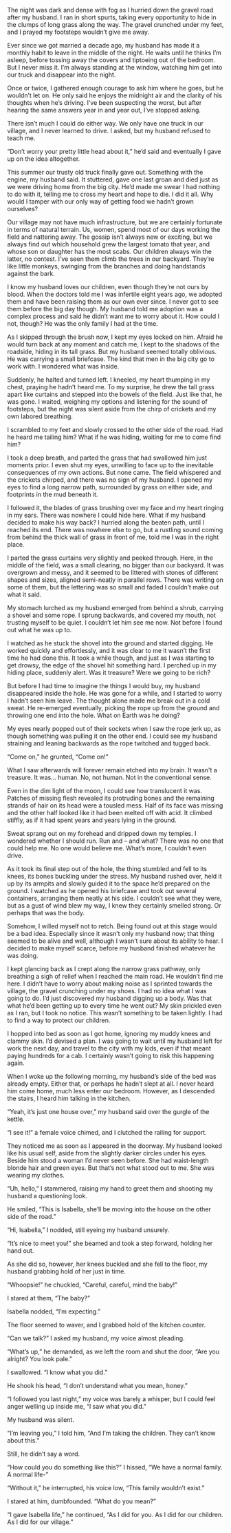 The night was dark and dense with fog as I hurried down the gravel road after my husband. I ran in short spurts, taking every opportunity to hide in the clumps of long grass along the way. The gravel crunched under my feet, and I prayed my footsteps wouldn’t give me away.

Ever since we got married a decade ago, my husband has made it a monthly habit to leave in the middle of the night. He waits until he thinks I’m asleep, before tossing away the covers and tiptoeing out of the bedroom. But I never miss it. I’m always standing at the window, watching him get into our truck and disappear into the night.

Once or twice, I gathered enough courage to ask him where he goes, but he wouldn’t let on. He only said he enjoys the midnight air and the clarity of his thoughts when he’s driving. I’ve been suspecting the worst, but after hearing the same answers year in and year out, I’ve stopped asking.

There isn’t much I could do either way. We only have one truck in our village, and I never learned to drive. I asked, but my husband refused to teach me.

“Don’t worry your pretty little head about it,” he’d said and eventually I gave up on the idea altogether.

This summer our trusty old truck finally gave out. Something with the engine, my husband said. It stuttered, gave one last groan and died just as we were driving home from the big city. He’d made me swear I had nothing to do with it, telling me to cross my heart and hope to die. I did it all. Why would I tamper with our only way of getting food we hadn’t grown ourselves?

Our village may not have much infrastructure, but we are certainly fortunate in terms of natural terrain. Us, women, spend most of our days working the field and nattering away. The gossip isn’t always new or exciting, but we always find out which household grew the largest tomato that year, and whose son or daughter has the most scabs. Our children always win the latter, no contest. I’ve seen them climb the trees in our backyard. They’re like little monkeys, swinging from the branches and doing handstands against the bark.

I know my husband loves our children, even though they’re not ours by blood. When the doctors told me I was infertile eight years ago, we adopted them and have been raising them as our own ever since. I never got to see them before the big day though. My husband told me adoption was a complex process and said he didn’t want me to worry about it. How could I not, though? He was the only family I had at the time.

As I skipped through the brush now, I kept my eyes locked on him. Afraid he would turn back at any moment and catch me, I kept to the shadows of the roadside, hiding in its tall grass. But my husband seemed totally oblivious. He was carrying a small briefcase. The kind that men in the big city go to work with. I wondered what was inside.

Suddenly, he halted and turned left. I kneeled, my heart thumping in my chest, praying he hadn’t heard me. To my surprise, he drew the tall grass apart like curtains and stepped into the bowels of the field. Just like that, he was gone. I waited, weighing my options and listening for the sound of footsteps, but the night was silent aside from the chirp of crickets and my own labored breathing.

I scrambled to my feet and slowly crossed to the other side of the road. Had he heard me tailing him? What if he was hiding, waiting for me to come find him?

I took a deep breath, and parted the grass that had swallowed him just moments prior. I even shut my eyes, unwilling to face up to the inevitable consequences of my own actions. But none came. The field whispered and the crickets chirped, and there was no sign of my husband. I opened my eyes to find a long narrow path, surrounded by grass on either side, and footprints in the mud beneath it.

I followed it, the blades of grass brushing over my face and my heart ringing in my ears. There was nowhere I could hide here. What if my husband decided to make his way back? I hurried along the beaten path, until I reached its end. There was nowhere else to go, but a rustling sound coming from behind the thick wall of grass in front of me, told me I was in the right place.

I parted the grass curtains very slightly and peeked through. Here, in the middle of the field, was a small clearing, no bigger than our backyard. It was overgrown and messy, and it seemed to be littered with stones of different shapes and sizes, aligned semi-neatly in parallel rows. There was writing on some of them, but the lettering was so small and faded I couldn’t make out what it said.

My stomach lurched as my husband emerged from behind a shrub, carrying a shovel and some rope. I sprung backwards, and covered my mouth, not trusting myself to be quiet. I couldn’t let him see me now. Not before I found out what he was up to.

I watched as he stuck the shovel into the ground and started digging. He worked quickly and effortlessly, and it was clear to me it wasn’t the first time he had done this. It took a while though, and just as I was starting to get drowsy, the edge of the shovel hit something hard. I perched up in my hiding place, suddenly alert. Was it treasure? Were we going to be rich?

But before I had time to imagine the things I would buy, my husband disappeared inside the hole. He was gone for a while, and I started to worry I hadn’t seen him leave. The thought alone made me break out in a cold sweat. He re-emerged eventually, picking the rope up from the ground and throwing one end into the hole. What on Earth was he doing?

My eyes nearly popped out of their sockets when I saw the rope jerk up, as though something was pulling it on the other end. I could see my husband straining and leaning backwards as the rope twitched and tugged back.

“Come on,” he grunted, “Come on!”

What I saw afterwards will forever remain etched into my brain. It wasn't a treasure. It was… human. No, not human. Not in the conventional sense.

Even in the dim light of the moon, I could see how translucent it was. Patches of missing flesh revealed its protruding bones and the remaining strands of hair on its head were a tousled mess. Half of its face was missing and the other half looked like it had been melted off with acid. It climbed stiffly, as if it had spent years and years lying in the ground.

Sweat sprang out on my forehead and dripped down my temples. I wondered whether I should run. Run and – and what? There was no one that could help me. No one would believe me. What’s more, I couldn’t even drive.

As it took its final step out of the hole, the thing stumbled and fell to its knees, its bones buckling under the stress. My husband rushed over, held it up by its armpits and slowly guided it to the space he’d prepared on the ground. I watched as he opened his briefcase and took out several containers, arranging them neatly at his side. I couldn’t see what they were, but as a gust of wind blew my way, I knew they certainly smelled strong. Or perhaps that was the body.

Somehow, I willed myself not to retch. Being found out at this stage would be a bad idea. Especially since it wasn’t only my husband now; that thing seemed to be alive and well, although I wasn’t sure about its ability to hear. I decided to make myself scarce, before my husband finished whatever he was doing.

I kept glancing back as I crept along the narrow grass pathway, only breathing a sigh of relief when I reached the main road. He wouldn’t find me here. I didn’t have to worry about making noise as I sprinted towards the village, the gravel crunching under my shoes. I had no idea what I was going to do. I’d just discovered my husband digging up a body. Was that what he’d been getting up to every time he went out? My skin prickled even as I ran, but I took no notice. This wasn’t something to be taken lightly. I had to find a way to protect our children.

I hopped into bed as soon as I got home, ignoring my muddy knees and clammy skin. I’d devised a plan. I was going to wait until my husband left for work the next day, and travel to the city with my kids, even if that meant paying hundreds for a cab. I certainly wasn’t going to risk this happening again.

When I woke up the following morning, my husband’s side of the bed was already empty. Either that, or perhaps he hadn’t slept at all. I never heard him come home, much less enter our bedroom. However, as I descended the stairs, I heard him talking in the kitchen.

“Yeah, it’s just one house over,” my husband said over the gurgle of the kettle.

“I see it!” a female voice chimed, and I clutched the railing for support.

They noticed me as soon as I appeared in the doorway. My husband looked like his usual self, aside from the slightly darker circles under his eyes. Beside him stood a woman I’d never seen before. She had waist-length blonde hair and green eyes. But that’s not what stood out to me. She was wearing my clothes.

“Uh, hello,” I stammered, raising my hand to greet them and shooting my husband a questioning look.

He smiled, “This is Isabella, she’ll be moving into the house on the other side of the road.”

“Hi, Isabella,” I nodded, still eyeing my husband unsurely.

“It’s nice to meet you!” she beamed and took a step forward, holding her hand out.

As she did so, however, her knees buckled and she fell to the floor, my husband grabbing hold of her just in time.

“Whoopsie!” he chuckled, “Careful, careful, mind the baby!”

I stared at them, “The baby?”

Isabella nodded, “I’m expecting.”

The floor seemed to waver, and I grabbed hold of the kitchen counter.

“Can we talk?” I asked my husband, my voice almost pleading.

“What’s up,” he demanded, as we left the room and shut the door, “Are you alright? You look pale.”

I swallowed. “I know what you did.”

He shook his head, “I don’t understand what you mean, honey.” 

“I followed you last night,” my voice was barely a whisper, but I could feel anger welling up inside me, “I saw what you did.”

My husband was silent.

“I’m leaving you,” I told him, “And I’m taking the children. They can’t know about this.”

Still, he didn’t say a word.

“How could you do something like this?” I hissed, “We have a normal family. A normal life-”

“Without it,” he interrupted, his voice low, “This family wouldn’t exist.”

I stared at him, dumbfounded. “What do you mean?”

“I gave Isabella life,” he continued, “As I did for you. As I did for our children. As I did for our village.”